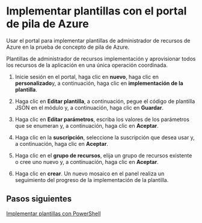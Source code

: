 <properties
    pageTitle="Implementar plantillas con el portal de la pila de Azure | Microsoft Azure"
    description="Obtenga información sobre cómo usar el portal de pila de Azure para implementar plantillas."
    services="azure-stack"
    documentationCenter=""
    authors="HeathL17"
    manager="byronr"
    editor=""/>

<tags
    ms.service="azure-stack"
    ms.workload="na"
    ms.tgt_pltfrm="na"
    ms.devlang="na"
    ms.topic="article"
    ms.date="09/26/2016"
    ms.author="helaw"/>

# <a name="deploy-templates-using-the-azure-stack-portal"></a>Implementar plantillas con el portal de pila de Azure

Usar el portal para implementar plantillas de administrador de recursos de Azure en la prueba de concepto de pila de Azure.

Plantillas de administrador de recursos implementación y aprovisionar todos los recursos de la aplicación en una única operación coordinada.

1.  Inicie sesión en el portal, haga clic en **nuevo**, haga clic en **personalizado**y, a continuación, haga clic en **implementación de la plantilla**.

2.  Haga clic en **Editar plantilla**, a continuación, pegue el código de plantilla JSON en el módulo y, a continuación, haga clic en **Guardar**.

3.  Haga clic en **Editar parámetros**, escriba los valores de los parámetros que se enumeran y, a continuación, haga clic en **Aceptar**.

4.  Haga clic en la **suscripción**, seleccione la suscripción que desea usar y, a continuación, haga clic en **Aceptar**.

5.  Haga clic en el **grupo de recursos**, elija un grupo de recursos existente o cree uno nuevo y, a continuación, haga clic en **Aceptar**.

6.  Haga clic en **crear**. Un nuevo mosaico en el panel realiza un seguimiento del progreso de la implementación de la plantilla.

## <a name="next-steps"></a>Pasos siguientes

[Implementar plantillas con PowerShell](azure-stack-deploy-template-powershell.md)

